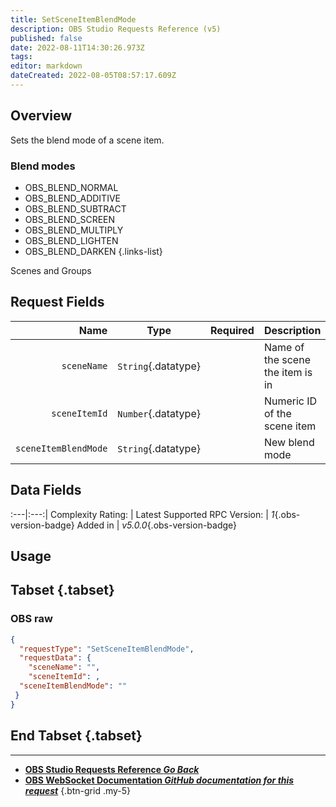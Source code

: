 ```yaml
---
title: SetSceneItemBlendMode
description: OBS Studio Requests Reference (v5)
published: false
date: 2022-08-11T14:30:26.973Z
tags: 
editor: markdown
dateCreated: 2022-08-05T08:57:17.609Z
---
```


## Overview
Sets the blend mode of a scene item.

### Blend modes
* OBS_BLEND_NORMAL
* OBS_BLEND_ADDITIVE
* OBS_BLEND_SUBTRACT
* OBS_BLEND_SCREEN
* OBS_BLEND_MULTIPLY
* OBS_BLEND_LIGHTEN
* OBS_BLEND_DARKEN
{.links-list}

Scenes and Groups

## Request Fields
Name | Type | Required| Description |
----:|:----:|:-------:|:------------|
`sceneName` | `String`{.datatype} | <i class="mdi mdi-check-bold"></i> | Name of the scene the item is in
`sceneItemId` | `Number`{.datatype} | <i class="mdi mdi-check-bold"></i> | Numeric ID of the scene item	| `>= 0`{.datatype}
`sceneItemBlendMode` | `String`{.datatype} | <i class="mdi mdi-check-bold"></i> | New blend mode

## Data Fields
:---|:---:|
Complexity Rating: | <span class="stars stars--2"></span>
Latest Supported RPC Version: | *1*{.obs-version-badge}
Added in | *v5.0.0*{.obs-version-badge}

## Usage
## Tabset {.tabset}
### OBS raw
```json
{
  "requestType": "SetSceneItemBlendMode",
  "requestData": {
    "sceneName": "",
    "sceneItemId": ,
  "sceneItemBlendMode": ""
 }
}
```
## End Tabset {.tabset}

---

- [<i class="mdi mdi-chevron-left"></i>**OBS Studio Requests Reference *Go Back***](/en/Broadcasters/OBS/Requests)
- [<i class="mdi mdi-github"></i> **OBS WebSocket Documentation *GitHub documentation for this request***](https://github.com/obsproject/obs-websocket/blob/master/docs/generated/protocol.md#setsceneitemblendmode)
{.btn-grid .my-5}
